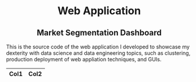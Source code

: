 <h1 align="center"> Web Application </h1>
<h2 align="center"> Market Segmentation Dashboard </h2>

This is the source code of the web application I developed to showcase my dexterity with data science and data engineering topics, such as clustering, production deployment of web appliation techniques, and GUIs.


| Col1 | Col2 |
| ------ | ------ |
